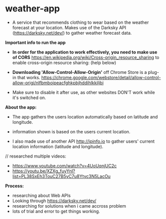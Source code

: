 # weather-app
* A service that recommends clothing to wear based on the weather forecast at your location. Makes use of the Darksky API (https://darksky.net/dev/) to gather weather forecast data.

<b>Important info to run the app</b>

* <b>In order for the application to work effectively, you need to make use of CORS</b> https://en.wikipedia.org/wiki/Cross-origin_resource_sharing to enable cross-origin resource sharing: (help below)

* <b>Downloading 'Allow-Control-Allow-Origin'</b> off Chrome Store is a plug-in that works. https://chrome.google.com/webstore/detail/allow-control-allow-origi/nlfbmbojpeacfghkpbjhddihlkkiljbi

* Make sure to disable it after use, as other websites DON'T work while it's switched on.

<b>About the app:</b>

* The app gathers the users location automatically based on latitude and longitude.

* information shown is based on the users current location.

* I also made use of another API http://ipinfo.io to gather users' current location information (latitude and longitude).

// researched multiple videos:
* https://www.youtube.com/watch?v=4UoUqnjUC2c
* https://youtu.be/XZXg_fuyYnI?list=PL38SxEh3TouC27B5yC7u8Ytyc3N5LacOu

<b>Process:</b>
* researching about Web APIs
* Looking through https://darksky.net/dev/
* researching for solutions when i came accross problem
* lots of trial and error to get things working.
